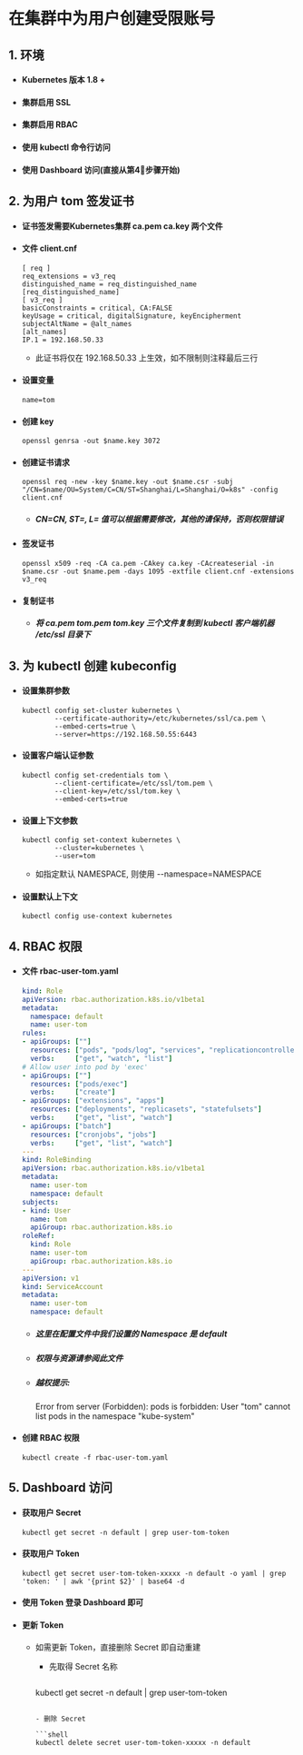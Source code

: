 # 在集群中为用户创建受限账号

## 1. 环境

- #### Kubernetes 版本 1.8 +
- #### 集群启用 SSL
- #### 集群启用 RBAC
- #### 使用 kubectl 命令行访问
- #### 使用 Dashboard 访问(直接从第4步骤开始)

## 2. 为用户 tom 签发证书
- #### 证书签发需要Kubernetes集群 ca.pem ca.key 两个文件
- #### 文件 client.cnf

      [ req ]
      req_extensions = v3_req
      distinguished_name = req_distinguished_name
      [req_distinguished_name]
      [ v3_req ]
      basicConstraints = critical, CA:FALSE
      keyUsage = critical, digitalSignature, keyEncipherment
      subjectAltName = @alt_names
      [alt_names]
      IP.1 = 192.168.50.33

    - 此证书将仅在 192.168.50.33 上生效，如不限制则注释最后三行

- #### 设置变量

  ```shell
  name=tom
  ```

- #### 创建 key

  ```shell
  openssl genrsa -out $name.key 3072
  ```

- #### 创建证书请求  

  ```shell
  openssl req -new -key $name.key -out $name.csr -subj "/CN=$name/OU=System/C=CN/ST=Shanghai/L=Shanghai/O=k8s" -config client.cnf
  ```

  - ##### CN=CN, ST=, L= 值可以根据需要修改，其他的请保持，否则权限错误

- #### 签发证书

  ```shell
  openssl x509 -req -CA ca.pem -CAkey ca.key -CAcreateserial -in $name.csr -out $name.pem -days 1095 -extfile client.cnf -extensions v3_req
  ```

- #### 复制证书
  
  - ##### 将 ca.pem tom.pem tom.key 三个文件复制到 kubectl 客户端机器 /etc/ssl 目录下


## 3. 为 kubectl 创建 kubeconfig

- #### 设置集群参数

  ```shell
  kubectl config set-cluster kubernetes \
          --certificate-authority=/etc/kubernetes/ssl/ca.pem \
          --embed-certs=true \
          --server=https://192.168.50.55:6443
  ```

- #### 设置客户端认证参数

  ```shell
  kubectl config set-credentials tom \
          --client-certificate=/etc/ssl/tom.pem \
          --client-key=/etc/ssl/tom.key \
          --embed-certs=true
  ```

- #### 设置上下文参数

  ```shell
  kubectl config set-context kubernetes \
          --cluster=kubernetes \
          --user=tom
  ```

  - 如指定默认 NAMESPACE, 则使用 --namespace=NAMESPACE

- #### 设置默认上下文

  ```shell
  kubectl config use-context kubernetes
  ```

## 4. RBAC 权限

- #### 文件 rbac-user-tom.yaml

  ```yaml
  kind: Role
  apiVersion: rbac.authorization.k8s.io/v1beta1
  metadata:
    namespace: default
    name: user-tom
  rules:
  - apiGroups: [""]
    resources: ["pods", "pods/log", "services", "replicationcontrollers"]
    verbs:     ["get", "watch", "list"]
  # Allow user into pod by 'exec'
  - apiGroups: [""]
    resources: ["pods/exec"]
    verbs:     ["create"]
  - apiGroups: ["extensions", "apps"]
    resources: ["deployments", "replicasets", "statefulsets"]
    verbs:     ["get", "list", "watch"]
  - apiGroups: ["batch"]
    resources: ["cronjobs", "jobs"]
    verbs:     ["get", "list", "watch"]
  ---
  kind: RoleBinding
  apiVersion: rbac.authorization.k8s.io/v1beta1
  metadata:
    name: user-tom
    namespace: default
  subjects:
  - kind: User
    name: tom
    apiGroup: rbac.authorization.k8s.io
  roleRef:
    kind: Role
    name: user-tom
    apiGroup: rbac.authorization.k8s.io
  ---
  apiVersion: v1
  kind: ServiceAccount
  metadata:
    name: user-tom
    namespace: default
  ```

  - ##### 这里在配置文件中我们设置的 Namespace 是 default
  - ##### 权限与资源请参阅此文件
  - ##### 越权提示:

      Error from server (Forbidden): pods is forbidden: User "tom" cannot list pods in the namespace "kube-system"

- #### 创建 RBAC 权限

  ```shell
  kubectl create -f rbac-user-tom.yaml
  ```

## 5. Dashboard 访问

- #### 获取用户 Secret

  ```shell
  kubectl get secret -n default | grep user-tom-token
  ```

- #### 获取用户 Token

  ```shell
  kubectl get secret user-tom-token-xxxxx -n default -o yaml | grep 'token: ' | awk '{print $2}' | base64 -d
  ```

- #### 使用 Token 登录 Dashboard 即可
- #### 更新 Token
  - 如需更新 Token，直接删除 Secret 即自动重建
    - 先取得 Secret 名称

      ```shell
    kubectl get secret -n default | grep user-tom-token
      ```

    - 删除 Secret
    
      ```shell
      kubectl delete secret user-tom-token-xxxxx -n default
      ```

